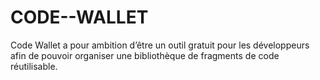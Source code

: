# CODE--WALLET
Code Wallet a pour ambition d’être un outil gratuit pour les développeurs afin de pouvoir organiser une bibliothèque de fragments de code réutilisable. 
